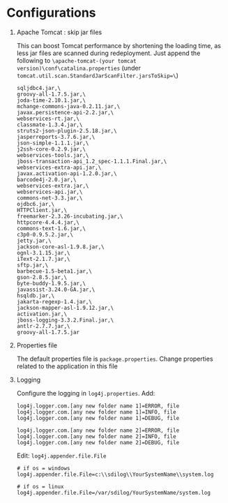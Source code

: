 # Configurations

1. Apache Tomcat : skip jar files

	This can boost Tomcat performance by shortening the loading time, as less jar files are scanned during redeployment. Just append the following to `\apache-tomcat-(your tomcat version)\conf\catalina.properties` (under `tomcat.util.scan.StandardJarScanFilter.jarsToSkip=\`)
	
	```
	sqljdbc4.jar,\
	groovy-all-1.7.5.jar,\
	joda-time-2.10.1.jar,\
	mchange-commons-java-0.2.11.jar,\
	javax.persistence-api-2.2.jar,\
	webservices-rt.jar,\
	classmate-1.3.4.jar,\
	struts2-json-plugin-2.5.18.jar,\
	jasperreports-3.7.6.jar,\
	json-simple-1.1.1.jar,\
	j2ssh-core-0.2.9.jar,\
	webservices-tools.jar,\
	jboss-transaction-api_1.2_spec-1.1.1.Final.jar,\
	webservices-extra-api.jar,\
	javax.activation-api-1.2.0.jar,\
	barcode4j-2.0.jar,\
	webservices-extra.jar,\
	webservices-api.jar,\
	commons-net-3.3.jar,\
	ojdbc6.jar,\
	HTTPClient.jar,\
	freemarker-2.3.26-incubating.jar,\
	httpcore-4.4.4.jar,\
	commons-text-1.6.jar,\
	c3p0-0.9.5.2.jar,\
	jetty.jar,\
	jackson-core-asl-1.9.8.jar,\
	ognl-3.1.15.jar,\
	iText-2.1.7.jar,\
	sftp.jar,\
	barbecue-1.5-beta1.jar,\
	gson-2.8.5.jar,\
	byte-buddy-1.9.5.jar,\
	javassist-3.24.0-GA.jar,\
	hsqldb.jar,\
	jakarta-regexp-1.4.jar,\
	jackson-mapper-asl-1.9.12.jar,\
	activation.jar,\
	jboss-logging-3.3.2.Final.jar,\
	antlr-2.7.7.jar,\
	groovy-all-1.7.5.jar
	```

1. Properties file

	The default properties file is `package.properties`. Change properties related to the application in this file

1. Logging

	Configure the logging in `log4j.properties`.
	Add:
	```
	log4j.logger.com.[any new folder name 1]=ERROR, file
	log4j.logger.com.[any new folder name 1]=INFO, file
	log4j.logger.com.[any new folder name 1]=DEBUG, file

	log4j.logger.com.[any new folder name 2]=ERROR, file
	log4j.logger.com.[any new folder name 2]=INFO, file
	log4j.logger.com.[any new folder name 2]=DEBUG, file
	```

	Edit: `log4j.appender.file.File`
	```
	# if os = windows
	log4j.appender.file.File=c:\\sdilog\\YourSystemName\\system.log
	
	# if os = linux
	log4j.appender.file.File=/var/sdilog/YourSystemName/system.log
	```